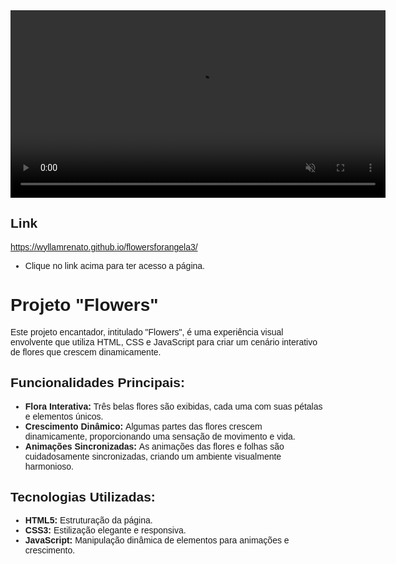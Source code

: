 </head>
<body style="font-family: Arial, Helvetica, sans-serif;">
<video width="600" src="videos/flowersforangela.mp4" controls muted autoplay>videos/flowersforangela.mp4</video>

<h2>Link</h2>
<a href="https://wyllamrenato.github.io/flowersforangela3/">https://wyllamrenato.github.io/flowersforangela3/</a>

<ul>
    <li>Clique no link acima para ter acesso a página.</li>
</ul>

<h1>Projeto "Flowers"</h1>
<p>Este projeto encantador, intitulado "Flowers", é uma experiência visual envolvente que utiliza HTML, CSS e JavaScript para criar um cenário interativo de flores que crescem dinamicamente.</p>

<h2>Funcionalidades Principais:</h2>
<ul>
    <li><strong>Flora Interativa: </strong>Três belas flores são exibidas, cada uma com suas pétalas e elementos únicos.</li>
    <li><strong>Crescimento Dinâmico: </strong>Algumas partes das flores crescem dinamicamente, proporcionando uma sensação de movimento e vida.</li>
    <li><strong>Animações Sincronizadas: </strong>As animações das flores e folhas são cuidadosamente sincronizadas, criando um ambiente visualmente harmonioso.</li>
</ul>
<h2>Tecnologias Utilizadas:</h2>
<ul>
    <li><strong>HTML5: </strong>Estruturação da página.</li>
    <li><strong>CSS3: </strong>Estilização elegante e responsiva.</li>
    <li><strong>JavaScript: </strong>Manipulação dinâmica de elementos para animações e crescimento.</li>
</ul>
    
</body>
</html>
